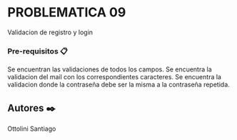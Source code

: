 # PROBLEMATICA 09

Validacion de registro y login

### Pre-requisitos 📋

Se encuentran las validaciones de todos los campos. 
Se encuentra la validacion del mail con los correspondientes caracteres.
Se encuentra la validacion donde la contraseña debe ser la misma a la contraseña repetida.

## Autores ✒️

Ottolini Santiago



